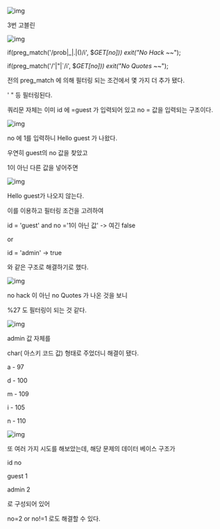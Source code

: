 ![img](https://k.kakaocdn.net/dn/LYM1I/btqAUuSGobt/Oi7mzggoU3Kd70oWrKo550/img.png)



 

3번 고블린

 



![img](https://k.kakaocdn.net/dn/b0Fvby/btqAQOFhuIU/Mori4BnLEaawfKHOfciFKK/img.png)



if(preg_match('/prob|_|\.|\(\)/i', $_GET[no])) exit("No Hack ~_~");

 

if(preg_match('/\'|\"|\`/i', $_GET[no])) exit("No Quotes ~_~"); 

 

전의 preg_match 에 의해 필터링 되는 조건에서 몇 가지 더 추가 됐다.

 

' " 등 필터링된다.

 

쿼리문 자체는 이미 id 에 =guest 가 입력되어 있고 no = 값을 입력되는 구조이다.

 



![img](https://k.kakaocdn.net/dn/bQ65pH/btqATf2vR4B/g9k53VohlsTBc1PnawuS11/img.png)



 

no 에 1를 입력하니 Hello guest 가 나왔다.

 

우연히 guest의 no 값을 찾았고

 

1이 아닌 다른 값을 넣어주면

 



![img](https://k.kakaocdn.net/dn/ctvbXn/btqARyodLlh/bBNARoMuyTGfnh6hNx3Qfk/img.png)



 

Hello guest가 나오지 않는다.

 

이를 이용하고 필터링 조건을 고려하여

 

id = 'guest' and no ='1이 아닌 값'  -> 여긴 false

or

id = 'admin'  -> true 

 

와 같은 구조로 해결하기로 했다.

 



![img](https://k.kakaocdn.net/dn/bBsXFh/btqAQNM7fMA/Wr46x8jKlFBb851Ns57l0k/img.png)



no hack 이 아닌 no Quotes 가 나온 것을 보니 

 

%27 도 필터링이 되는 것 같다.

 



![img](https://k.kakaocdn.net/dn/OGjUl/btqARh1iQ8z/JBVmoclM7kLVx4kW9L5y41/img.png)



 

admin 값 자체를 

char( 아스키 코드 값) 형태로 주었더니 해결이 됐다.

a - 97

d - 100

m - 109

i - 105

n - 110

 



![img](https://k.kakaocdn.net/dn/pPAf9/btqAUukOKAr/hECg6HbF2nFRwSGohcxAXk/img.png)



 

또 여러 가지 시도를 해보았는데, 해당 문제의 데이터 베이스 구조가

 

id    no

guest  1

admin  2

 

로 구성되어 있어

 

no=2 or no!=1 로도 해결할 수 있다.
